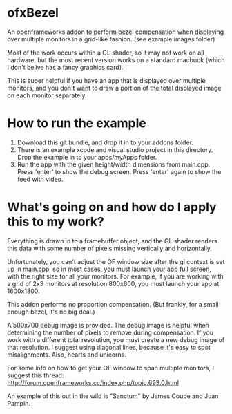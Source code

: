 ofxBezel
========

An openframeworks addon to perform bezel compensation when displaying over multiple monitors in a grid-like fashion. (see example images folder)

Most of the work occurs within a GL shader, so it may not work on all hardware, but the most recent version works on a standard macbook (which I don't belive has a fancy graphics card).

This is super helpful if you have an app that is displayed over multiple monitors, and you don't want to draw a portion of the total displayed image on each monitor separately.


How to run the example
======================

1. Download this git bundle, and drop it in to your addons folder. 
2. There is an example xcode and visual studio project in this directory. Drop the example in to your apps/myApps folder.
3. Run the app with the given height/width dimensions from main.cpp. Press 'enter' to show the debug screen. Press 'enter' again to show the feed with video.


What's going on and how do I apply this to my work?
===================================================

Everything is drawn in to a framebuffer object, and the GL shader renders this data with some number of pixels missing vertically and horizontally.

Unfortunately, you can't adjust the OF window size after the gl context is set up in main.cpp, so in most cases, you must launch your app full screen, with the right size for all your monitors. For example, if you are working with a grid of 2x3 monitors at resolution 800x600, you must launch your app at 1600x1800.  

This addon performs no proportion compensation. (But frankly, for a small enough bezel, it's no big deal.)

A 500x700 debug image is provided. The debug image is helpful when determining the number of pixels to remove during compensation. If you work with a different total resolution, you must create a new debug image of that resolution. I suggest using diagonal lines, because it's easy to spot misalignments. Also, hearts and unicorns.

For some info on how to get your OF window to span multiple monitors, I suggest this thread: http://forum.openframeworks.cc/index.php/topic,693.0.html

An example of this out in the wild is "Sanctum" by James Coupe and Juan Pampin.
